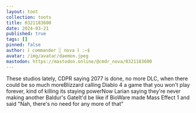```yaml
---
layout: toot
collection: toots
title: 0321183600
date: 2024-03-21
published: true
tags: []
pinned: false
author: ⸸ commander ░ nova ⸸ :~$
avatar: /img/avatar/daemon.jpeg
mastodon: https://mastodon.online/@cmdr_nova/0321183600
---
```


These studios lately, CDPR saying 2077 is done, no more DLC, when there could be so much moreBlizzard calling Diablo 4 a game that you won't play forever, kind of killing its staying powerNow Larian saying they're never making another Baldur's GateIt'd be like if BioWare made Mass Effect 1 and said "Nah, there's no need for any more of that"
